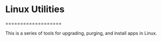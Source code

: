 # Linux Utilities
===================

This is a series of tools for upgrading, purging, and install apps in Linux.
